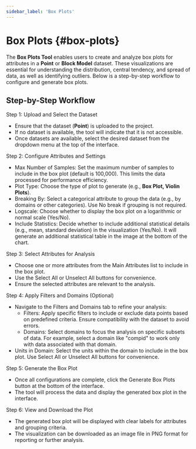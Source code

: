 ```yaml
---
sidebar_label: 'Box Plots'
---
```

# **Box Plots** {#box-plots}

The **Box Plots Tool** enables users to create and analyze box plots for attributes in a **Point** or **Block Model** dataset. These visualizations are essential for understanding the distribution, central tendency, and spread of data, as well as identifying outliers. Below is a step-by-step workflow to configure and generate box plots.

## **Step-by-Step Workflow**

Step 1: Upload and Select the Dataset

* Ensure that the dataset (**Point**) is uploaded to the project.  
* If no dataset is available, the tool will indicate that it is not accessible.  
* Once datasets are available, select the desired dataset from the dropdown menu at the top of the interface.

Step 2: Configure Attributes and Settings

* Max Number of Samples: Set the maximum number of samples to include in the box plot (default is 100,000). This limits the data processed for performance efficiency.  
* Plot Type: Choose the type of plot to generate (e.g., **Box Plot, Violin Plots**).  
* Breaking By: Select a categorical attribute to group the data (e.g., by domains or other categories). Use No break if grouping is not required.  
* Logscale: Choose whether to display the box plot on a logarithmic or normal scale (Yes/No).  
* Include Statistics: Decide whether to include additional statistical details (e.g., mean, standard deviation) in the visualization (Yes/No). It will generate an additional statistical table in the image at the bottom of the chart.

Step 3: Select Attributes for Analysis

* Choose one or more attributes from the Main Attributes list to include in the box plot.  
* Use the Select All or Unselect All buttons for convenience.  
* Ensure the selected attributes are relevant to the analysis.

Step 4: Apply Filters and Domains (Optional)

* Navigate to the Filters and Domains tab to refine your analysis:  
  * Filters: Apply specific filters to include or exclude data points based on predefined criteria. Ensure compatibility with the dataset to avoid errors.  
  * Domains: Select domains to focus the analysis on specific subsets of data. For example, select a domain like "compid" to work only with data associated with that domain.  
* Units in Domain: Select the units within the domain to include in the box plot. Use Select All or Unselect All buttons for convenience.

Step 5: Generate the Box Plot

* Once all configurations are complete, click the Generate Box Plots button at the bottom of the interface.  
* The tool will process the data and display the generated box plot in the interface.

Step 6: View and Download the Plot

* The generated box plot will be displayed with clear labels for attributes and grouping criteria.  
* The visualization can be downloaded as an image file in PNG format for reporting or further analysis.
